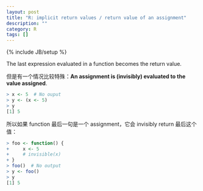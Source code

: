 ```yaml
---
layout: post
title: "R: implicit return values / return value of an assignment"
description: ""
category: R
tags: []
---
```

{% include JB/setup %}

The last expression evaluated in a function becomes the return value.

但是有一个情况比较特殊：**An assignment is (invisibly) evaluated to the value assigned**.

```r
> x <- 5  # No ouput
> y <- (x <- 5)
> y
[1] 5
```

所以如果 function 最后一句是一个 assignment，它会 invisibly return 最后这个值：

```r
> foo <- function() {
+     x <- 5
+     # invisible(x)
+ }
> foo()  # No output
> y <- foo()
> y
[1] 5
```
